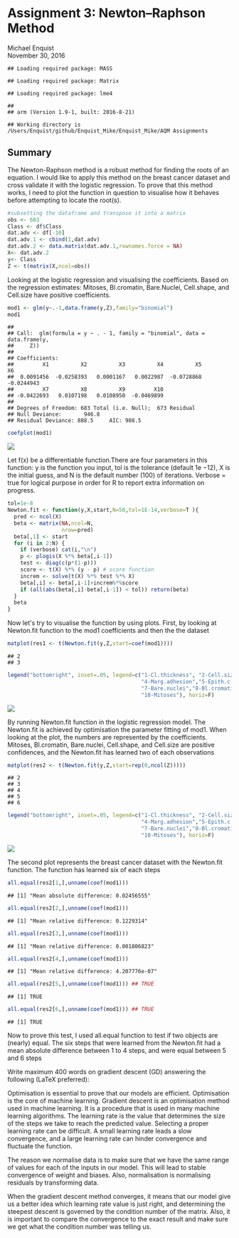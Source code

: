 # Assignment 3: Newton–Raphson Method
Michael Enquist  
November 30, 2016  



```
## Loading required package: MASS
```

```
## Loading required package: Matrix
```

```
## Loading required package: lme4
```

```
## 
## arm (Version 1.9-1, built: 2016-8-21)
```

```
## Working directory is /Users/Enquist/github/Enquist_Mike/Enquist_Mike/AQM Assignments
```

## Summary
The Newton-Raphson method is a robust method for finding the roots of an equation. I would like to apply this method on the breast cancer dataset and cross validate it with the logistic regression. To prove that this method works, I need to plot the function in question to visualise how it behaves before attempting to locate the root(s).





```r
#subsetting the dataframe and transpose it into a matrix 
obs <- 683
Class <- df$Class
dat.adv <- df[-10]
dat.adv.1 <- cbind(1,dat.adv)
dat.adv.2 <- data.matrix(dat.adv.1,rownames.force = NA)
X<- dat.adv.2
y<- Class
Z <- t(matrix(X,ncol=obs))
```



Looking at the logistic regression and visualising the coefficients. Based on the regression estimates: Mitoses, Bl.cromatin, Bare.Nuclei, Cell.shape, and Cell.size have positive coefficients.


```r
mod1 <- glm(y~.-1,data.frame(y,Z),family="binomial")  
mod1
```

```
## 
## Call:  glm(formula = y ~ . - 1, family = "binomial", data = data.frame(y, 
##     Z))
## 
## Coefficients:
##         X1          X2          X3          X4          X5          X6  
##  0.0091456  -0.0258393   0.0001167   0.0022987  -0.0728868  -0.0244943  
##         X7          X8          X9         X10  
## -0.0422693   0.0107198   0.0108950  -0.0469899  
## 
## Degrees of Freedom: 683 Total (i.e. Null);  673 Residual
## Null Deviance:	    946.8 
## Residual Deviance: 888.5 	AIC: 908.5
```

```r
coefplot(mod1)
```

![](Assignment_3-_Newton–Raphson_Method_files/figure-html/unnamed-chunk-4-1.png)<!-- -->

Let f(x) be a differentiable function.There are four parameters in this function: y is the function you input, tol is the tolerance (default 1e −12), X is the initial guess, and N is the default number (100) of iterations. Verbose = true for logical purpose in order for R to report extra information on progress.


```r
tol=1e-8
Newton.fit <- function(y,X,start,N=50,tol=1E-14,verbose=T ){
  pred <- ncol(X)
  beta <- matrix(NA,ncol=N,
                 nrow=pred)
  beta[,1] <- start
  for (i in 2:N) {
    if (verbose) cat(i,"\n")
    p <- plogis(X %*% beta[,i-1])
    test <- diag(c(p*(1-p)))
    score <- t(X) %*% (y - p) # score function
    increm <- solve(t(X) %*% test %*% X) 
    beta[,i] <- beta[,i-1]+increm%*%score
    if (all(abs(beta[,i]-beta[,i-1]) < tol)) return(beta)
  }
  beta
} 
```
Now let's try to visualise the function by using plots. First, by looking at Newton.fit function to the mod1 coefficients and then the the dataset


```r
matplot(res1 <- t(Newton.fit(y,Z,start=coef(mod1))))
```

```
## 2 
## 3
```

```r
legend("bottomright", inset=.05, legend=c("1-Cl.thickness", "2-Cell.size","3-Cell.shape",
                                          "4-Marg.adhesion","5-Epith.c.size","6-Epith.c.size",
                                          "7-Bare.nuclei","8-Bl.cromatin","9-Normal.nucleoli",
                                          "10-Mitoses"), horiz=F)
```

![](Assignment_3-_Newton–Raphson_Method_files/figure-html/unnamed-chunk-6-1.png)<!-- -->

By running Newton.fit function in the logistic regression model. The Newton.fit is achieved by optimisation the parameter fitting of mod1. When looking at the plot, the numbers are represented by the coefficients. Mitoses, Bl.cromatin, Bare.nuclei, Cell.shape, and Cell.size are positive confidences, and the Newton.fit has learned two of each observations



```r
matplot(res2 <- t(Newton.fit(y,Z,start=rep(0,ncol(Z)))))
```

```
## 2 
## 3 
## 4 
## 5 
## 6
```

```r
legend("bottomright", inset=.05, legend=c("1-Cl.thickness", "2-Cell.size","3-Cell.shape",
                                          "4-Marg.adhesion","5-Epith.c.size","6-Epith.c.size",
                                          "7-Bare.nuclei","8-Bl.cromatin","9-Normal.nucleoli",
                                          "10-Mitoses"), horiz=F)
```

![](Assignment_3-_Newton–Raphson_Method_files/figure-html/unnamed-chunk-7-1.png)<!-- -->

The second plot represents the breast cancer dataset with the Newton.fit function. The function has learned six of each steps 



```r
all.equal(res2[1,],unname(coef(mod1))) 
```

```
## [1] "Mean absolute difference: 0.02456555"
```

```r
all.equal(res2[2,],unname(coef(mod1))) 
```

```
## [1] "Mean relative difference: 0.1229314"
```

```r
all.equal(res2[3,],unname(coef(mod1))) 
```

```
## [1] "Mean relative difference: 0.001806823"
```

```r
all.equal(res2[4,],unname(coef(mod1))) 
```

```
## [1] "Mean relative difference: 4.207776e-07"
```

```r
all.equal(res2[5,],unname(coef(mod1))) ## TRUE
```

```
## [1] TRUE
```

```r
all.equal(res2[6,],unname(coef(mod1))) ## TRUE
```

```
## [1] TRUE
```

Now to prove this test, I used all.equal function to test if two objects are (nearly) equal. The six steps that were learned from the Newton.fit had a mean absolute difference between 1 to 4 steps, and were equal between 5 and 6 steps


Write maximum 400 words on gradient descent (GD) answering the following (LaTeX preferred):

Optimisation is essential to prove that our models are efficient. Optimisation is the core of machine learning. Gradient descent is an optimisation method used in machine learning. It is a procedure that is used in many machine learning algorithms. The learning rate is the value that determines the size of the steps we take to reach the predicted value. Selecting a proper learning rate can be difficult. A small learning rate leads a slow convergence, and a large learning rate can hinder convergence and fluctuate the function. 

The reason we normalise data is to make sure that we have the same range of values for each of the inputs in our model. This will lead to stable convergence of weight and biases. Also, normalisation is normalising residuals by transforming data.

When the gradient descent method converges, it means that our model give us a better idea which learning rate value is just right, and determining the steepest descent is governed by the condition number of the matrix. Also, it is important to compare the convergence to the exact result and make sure we get what the condition number was telling us.
 


